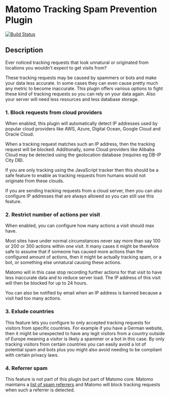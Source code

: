 # Matomo Tracking Spam Prevention Plugin

[![Build Status](https://travis-ci.com/matomo-org/plugin-TrackingSpamPrevention.svg?branch=4.x-dev)](https://travis-ci.com/matomo-org/plugin-TrackingSpamPrevention)

## Description

Ever noticed tracking requests that look unnatural or originated from locations you wouldn't expect to get visits from?

These tracking requests may be caused by spammers or bots and make your data less accurate. In some cases they can even
cause pretty much any metric to become inaccurate. This plugin offers various options to fight these kind of tracking requests
so you can rely on your data again. Also your server will need less resources and less database storage.

### 1. Block requests from cloud providers

When enabled, this plugin will automatically detect IP addresses used by popular cloud providers like AWS, Azure, Digital Ocean, Google Cloud and Oracle Cloud.

When a tracking request matches such an IP address, then the tracking request will be blocked. Additionally, some Cloud providers like Alibaba Cloud may be detected using the geolocation database (requires eg DB-IP City DB).

If you are only tracking using the JavaScript tracker then this should be a safe feature to enable as tracking requests from humans would not originate from these clouds.

If you are sending tracking requests from a cloud server, then you can also configure IP addresses that are always allowed so you can still use this feature.

### 2. Restrict number of actions per visit

When enabled, you can configure how many actions a visit should max have. 

Most sites have under normal circumstances never say more than say 100 or 200 or 300 actions within one visit. It many cases it might be therefore safe to assume that if someone has caused more actions than the configured amount of actions, then it might be actually tracking spam, or a bot, or something else unnatural causing these actions. 

Matomo will in this case stop recording further actions for that visit to have less inaccurate data and to reduce server load. The IP address of this visit will then be blocked for up to 24 hours.

You can also be notified by email when an IP address is banned because a visit had too many actions. 

### 3. Exlude countries

This feature lets you configure to only accepted tracking requests for visitors from specific countries. For example if you have a German website, then it might be unexpected to have any legit visitors from a country outside of Europe meaning a visitor is likely a spammer or a bot in this case. By only tracking visitors from certain countries you can easily avoid a lot of potential spam and bots plus you might also avoid needing to be compliant with certain privacy laws.

### 4. Referrer spam

This feature is not part of this plugin but part of Matomo core.
Matomo maintains a [list of spam referrers](https://matomo.org/blog/2015/05/stopping-referrer-spam/) and Matomo will block tracking requests when such a referrer is detected.
